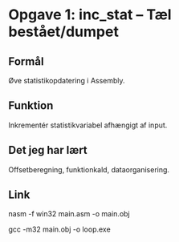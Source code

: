 # Opgave 1: inc_stat – Tæl bestået/dumpet

## Formål
Øve statistikopdatering i Assembly.

## Funktion
Inkrementér statistikvariabel afhængigt af input.

## Det jeg har lært
Offsetberegning, funktionkald, dataorganisering.

## Link
nasm -f win32 main.asm -o main.obj

gcc -m32 main.obj -o loop.exe
